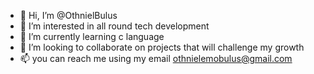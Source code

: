 - 👋 Hi, I’m @OthnielBulus
- 👀 I’m interested in all round tech development 
- 🌱 I’m currently learning c language 
- 💞️ I’m looking to collaborate on projects that will challenge my growth
- 📫 you can reach me using my email othnielemobulus@gmail.com 

<!---
OthnielBulus/OthnielBulus is a ✨ special ✨ repository because its `README.md` (this file) appears on your GitHub profile.
You can click the Preview link to take a look at your changes.
--->
